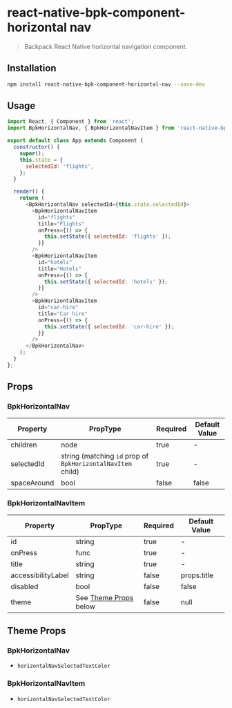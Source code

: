 # react-native-bpk-component-horizontal nav

> Backpack React Native horizontal navigation component.

## Installation

```sh
npm install react-native-bpk-component-horizontal-nav --save-dev
```

## Usage

```js
import React, { Component } from 'react';
import BpkHorizontalNav, { BpkHorizontalNavItem } from 'react-native-bpk-component-horizontal-nav';

export default class App extends Component {
  constructor() {
    super();
    this.state = {
      selectedId: 'flights',
    };
  }

  render() {
    return (
      <BpkHorizontalNav selectedId={this.state.selectedId}>
        <BpkHorizontalNavItem
          id="flights"
          title="Flights"
          onPress={() => {
            this.setState({ selectedId: 'flights' });
          }}
        />
        <BpkHorizontalNavItem
          id="hotels"
          title="Hotels"
          onPress={() => {
            this.setState({ selectedId: 'hotels' });
          }}
        />
        <BpkHorizontalNavItem
          id="car-hire"
          title="Car hire"
          onPress={() => {
            this.setState({ selectedId: 'car-hire' });
          }}
        />
      </BpkHorizontalNav>
    );
  }
};
```

## Props

### BpkHorizontalNav

| Property            | PropType                                                    | Required | Default Value |
| -----------         | ----------------------------------------------------------- | -------- | ------------- |
| children            | node                                                        | true     | -             |
| selectedId          | string (matching `id` prop of `BpkHorizontalNavItem` child) | true     | -             |
| spaceAround         | bool                                                        | false    | false         |

### BpkHorizontalNavItem

| Property            | PropType                              | Required | Default Value |
| -----------         | ------------------------------------- | -------- | ------------- |
| id                  | string                                | true     | -             |
| onPress             | func                                  | true     | -             |
| title               | string                                | true     | -             |
| accessibilityLabel  | string                                | false    | props.title   |
| disabled            | bool                                  | false    | false         |
| theme               | See [Theme Props](#theme-props) below | false    | null          |


## Theme Props

### BpkHorizontalNav

* `horizontalNavSelectedTextColor`

### BpkHorizontalNavItem

* `horizontalNavSelectedTextColor`
